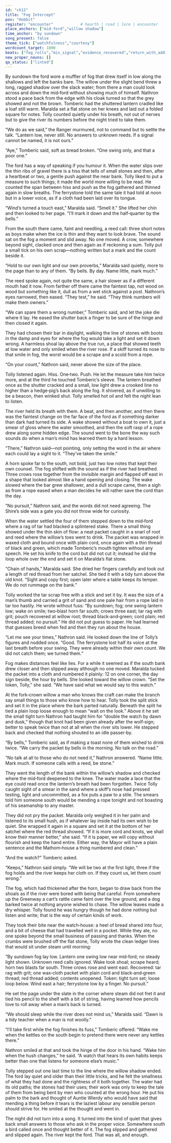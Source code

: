 ```yaml
---
id: "ch12"
title: "Fog Intercept"
pov: "Hobbit"
register: "encounter"            # hearth | road | lore | encounter
place_anchors: ["mid‑ford","willow shadow"]
time_anchor: "by sundown"
song_present: false
theme_tick: ["watchfulness","courtesy"]
wordcount_target: 1800
beats: ["fog_rolls","mis_signal","evidence_recovered","return_with_addition"]
new_proper_nouns: []
qa_status: ["linted"]
---
```

By sundown the ford wore a muffler of fog that drew itself in low along the shallows and left the banks bare. The willow under the slight bend threw a long, ragged shadow over the slack water; from there a man could look across and down the mid‑ford without showing much of himself. Nathron stood a pace back from the edge with his cloak turned so that the grey showed and not the brown. Tomberic had the shuttered lantern cradled like a loaf still warm. Maralda set a flat stone on her knees and laid out a folded square for notes. Tolly counted quietly under his breath, not out of nerves but to give the river its numbers before the night tried to take them.

“We do as we said,” the Ranger murmured, not to command but to settle the talk. “Lantern low, never still. No answers to unknown reeds. If a signal cannot be named, it is not ours.”

“Aye,” Tomberic said, soft as bread broken. “One swing only, and that a poor one.”

The ford has a way of speaking if you humour it. When the water slips over the thin ribs of gravel there is a hiss that tells of small stones and then, after a heartbeat or two, a gentle push against the near bank. Tolly liked to put a measure to such things; it made the world more willing to be read. He counted the span between hiss and push as the fog gathered and thinned again in slow breaths. The ferrystone told the same tale it had told at noon but in a lower voice, as if a cloth had been laid over its tongue.

“Wind’s turned a touch east,” Maralda said. “Smell it.” She lifted her chin and then looked to her page. “I’ll mark it down and the half‑quarter by the bells.”

From the south there came, faint and needling, a reed call: three short notes as boys make when the ice is thin and they want to look brave. The sound sat on the fog a moment and slid away. No one moved. A crow, somewhere beyond sight, clacked once and then again as if reckoning a sum. Tolly put a small tick on his own scrap—nothing written but a mark and the count beside it.

“Hold to our own light and our own proverbs,” Maralda said quietly, more to the page than to any of them. “By bells. By day. Name little, mark much.”

The reed spoke again, not quite the same, a hair slower as if a different mouth had it now. From farther off there came the faintest tap, not wood on wood but something like it, dull as from a wet stick against a post. Nathron’s eyes narrowed, then eased. “They test,” he said. “They think numbers will make them owners.”

“We can spare them a wrong number,” Tomberic said, and let the joke die where it lay. He eased the shutter back a finger to be sure of the hinge and then closed it again.

They had chosen their bar in daylight, walking the line of stones with boots in the damp and eyes for where the fog would take a light and set it down wrong. A harmless shoal lay above the true run, a place that showed teeth at low water and only smiled when the river rose. If a skiff turned its nose to that smile in fog, the worst would be a scrape and a scold from a rope.

“On your count,” Nathron said, never above the size of the place.

Tolly listened again. Hiss. One‑two. Push. He let the measure take him twice more, and at the third he touched Tomberic’s sleeve. The lantern breathed once as the shutter cracked and a small, low light drew a crooked line no higher than a hedge‑pig’s back along the fog. It shivered, as if unwilling to be a beacon, then winked shut. Tolly smelled hot oil and felt the night lean to listen.

The river held its breath with them. A beat, and then another, and then there was the faintest change on the far face of the ford as if something darker than dark had turned its side. A wake showed without a boat to own it, just a smear of gloss where the water smoothed, and then the soft rasp of a rope drew along some hidden edge. The sound went to the bone the way such sounds do when a man’s mind has learned them by a hard lesson.

“There,” Nathron said—not pointing, only setting the word in the air where each could lay a sight to it. “They’ve taken the smile.”

A horn spoke far to the south, not bold, just two low notes that kept their own counsel. The fog shifted with the sound as if the river had breathed. Three crows rose together from the invisible margin and flapped off east in a shape that looked almost like a hand opening and closing. The wake slowed where the bar grew shallower, and a dull scrape came, then a sigh as from a rope eased when a man decides he will rather save the cord than the day.

“No pursuit,” Nathron said, and the words did not need agreeing. The Shire’s side was a gate you did not throw wide for curiosity.

When the water settled the four of them stepped down to the mid‑ford where a rag of tar had blacked a splintered stake. There a small thing showed under the thin skin of flow: a neat packet caught in a snarl of root and reed where the willow’s toes went to drink. The packet was wrapped in waxed cloth and bound once with plain cord, once again with a thin thread of black and green, which made Tomberic’s mouth tighten without any speech. He set his knife to the cord but did not cut it; instead he slid the loop whole over the end and set it on Maralda’s flat stone.

“Chain of hands,” Maralda said. She dried her fingers carefully and took out a length of red thread from her satchel. She tied it with a tidy turn above the old knot. “Sight and copy first; open later where a table keeps its temper. We do not rummage on the bank.”

Tolly worked the tar scrap free with a stick and set it by. It was the size of a man’s thumb and carried a grit of sand and one pale hair from a rope laid in tar too hastily. He wrote without fuss: “By sundown; fog; one swing lantern low; wake on smile; two‑blast horn far south; crows three east; tar rag with grit; pouch recovered at willow root; thread black‑and‑green; cord plain; red thread added; no pursuit.” He did not put guess to paper. He had learned that guesses breed when fed and then they run about the house.

“Let me see your times,” Nathron said. He looked down the line of Tolly’s figures and nodded once. “Good. The ferrystone lost half its voice at the last breath before your swing. They were already within their own count. We did not catch them; we turned them.”

Fog makes distances feel like lies. For a while it seemed as if the south bank drew closer and then slipped away although no one moved. Maralda tucked the packet into a cloth and numbered it plainly: 12 on one corner, the day sign beside, the hour by bells. She looked toward the willow crown. “Set the token, Tolly,” she said. “We have said what we would say to this watch.”

At the fork‑crown willow a man who knows the craft can make the branch say small things to those who know how to hear. Tolly took the split stick and set it in the place where the bark parted naturally. Beneath the split he tied a plain loop loose enough to mean “wait on the look.” Above it he set the small tight turn Nathron had taught him for “double the watch by dawn and dusk,” though that knot had been given already after the wolf‑sign; better to speak twice than not at all when the river sits lower. He stepped back and checked that nothing shouted to an idle passer‑by.

“By bells,” Tomberic said, as if making a toast none of them wished to drink twice. “We carry the packet by bells in the morning. No talk on the road.”

“No talk at all to those who do not need it,” Nathron answered. “Name little. Mark much. If someone calls with a reed, be stone.”

They went the length of the bank within the willow’s shadow and checked where the mid‑ford deepened to the knee. The water made a lace that the eye could read once the lantern’s breath had been forgotten. Twice Tolly caught sight of a smear in the sand where a skiff’s nose had pressed testing, light and uncommitted, as a fox puts a paw to a stile. The smears told him someone south would be mending a rope tonight and not boasting of his seamanship to any master.

They did not pry the packet. Maralda only weighed it in her palm and listened to its small hush, as if whatever lay inside had its own wish to be quiet. She wrapped it again in a square and set it at the bottom of her satchel where the red thread showed. “If it is more cord and knots, we shall know their manner better,” she said. “If it is paper, we will copy without flourish and keep the hand entire. Either way, the Mayor will have a plain sentence and the Mathom‑house a thing numbered and clean.”

“And the watch?” Tomberic asked.

“Keeps,” Nathron said simply. “We will be two at the first light, three if the fog holds and the river keeps her cloth on. If they count us, let them count wrong.”

The fog, which had thickened after the horn, began to draw back from the shoals as if the river were bored with being that careful. From somewhere up the Greenway a cart’s rattle came faint over the low ground, and a dog barked twice at nothing anyone wished to chase. The willow leaves made a dry whisper. Tolly found he was hungry though he had done nothing but listen and write; that is the way of certain kinds of work.

They took their bite near the watch‑house: a heel of bread shared into four, and a bit of cheese that had travelled well in a pocket. While they ate, no one spoke beyond the small business of passing and thanks. When the crumbs were brushed off the flat stone, Tolly wrote the clean ledger lines that would sit under steam until morning:

“By sundown fog lay low. Lantern one swing low near mid‑ford; no steady light shown. Unknown reed calls ignored. Wake took shoal; scrape heard; horn two blasts far south. Three crows rose and went east. Recovered: tar rag with grit; one wax‑cloth packet with plain cord and black‑and‑green thread; red thread added; contents unopened. Token: tight turn set; loose loop below. Wind east a hair; ferrystone low by a finger. No pursuit.”

He set the page under the slate in the corner where steam did not fret it and tied his pencil to the shelf with a bit of string, having learned how pencils love to roll away when a man’s back is turned.

“We should sleep while the river does not mind us,” Maralda said. “Dawn is a tidy teacher when a man is not woolly.”

“I’ll take first while the fog finishes its fuss,” Tomberic offered. “Wake me when the kettles on the south begin to pretend there were never any kettles there.”

Nathron smiled at that and took the hinge of the door in his hand. “Wake him when the hush changes,” he said. “A watch that hears its own habits keeps better than one that listens for someone else’s music.”

Tolly stepped out one last time to the line where the willow shadow ended. The ford lay quiet and older than their little tricks, and he felt the smallness of what they had done and the rightness of it both together. The water had its old paths; the stones had their uses; their work was only to keep the tale of them from being bent by men who counted at the wrong hour. He put his palm to the bark and thought of Auntie Wierdy who would have said that mending a thing before it tears is the laziest labour any sensible person should strive for. He smiled at the thought and went in.

The night did not turn into a song. It turned into the kind of quiet that gives back small answers to those who ask in the proper voice. Somewhere south a bird called once and thought better of it. The fog slipped and gathered and slipped again. The river kept the ford. That was all, and enough.
